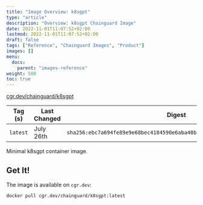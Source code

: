 ```yaml
---
title: "Image Overview: k8sgpt"
type: "article"
description: "Overview: k8sgpt Chainguard Image"
date: 2022-11-01T11:07:52+02:00
lastmod: 2022-11-01T11:07:52+02:00
draft: false
tags: ["Reference", "Chainguard Images", "Product"]
images: []
menu:
  docs:
    parent: "images-reference"
weight: 500
toc: true
---
```


[cgr.dev/chainguard/k8sgpt](https://github.com/chainguard-images/images/tree/main/images/k8sgpt)

| Tag (s)   | Last Changed | Digest                                                                    |
|-----------|--------------|---------------------------------------------------------------------------|
|  `latest` | July 26th    | `sha256:ebc7a694fe89e9e68bec4184590e6aba40b66e83bd8cceecd1100480a736a76c` |



Minimal k8sgpt container image.
## Get It!

The image is available on `cgr.dev`:

```
docker pull cgr.dev/chainguard/k8sgpt:latest
```

